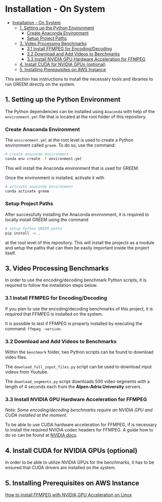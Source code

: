 # Installation - On System

- [Installation - On System](#installation---on-system)
  - [1. Setting up the Python Environment](#1-setting-up-the-python-environment)
    - [Create Anaconda Environment](#create-anaconda-environment)
    - [Setup Project Paths](#setup-project-paths)
  - [3. Video Processing Benchmarks](#3-video-processing-benchmarks)
    - [3.1 Install FFMPEG for Encoding/Decoding](#31-install-ffmpeg-for-encodingdecoding)
    - [3.2 Download and Add Videos to Benchmarks](#32-download-and-add-videos-to-benchmarks)
    - [3.3 Install NVIDIA GPU Hardware Acceleration for FFMPEG](#33-install-nvidia-gpu-hardware-acceleration-for-ffmpeg)
  - [4. Install CUDA for NVIDIA GPUs (optional)](#4-install-cuda-for-nvidia-gpus-optional)
  - [5. Installing Prerequisites on AWS Instance](#5-installing-prerequisites-on-aws-instance)

This section has instructions to install the necessary tools and libraries to run GREEM directly on the system.

## 1. Setting up the Python Environment

The Python dependencies can be installed using `Anaconda` with help of the `environment.yml` file that is located at the root folder of this repository.

### Create Anaconda Environment

The `environment.yml` at the root level is used to create a Python environment called `greem`.
To do so, use the command:

```bash
# create anaconda environment
conda env create -f environment.yml
```

This will install the Anaconda environment that is used for GREEM.

Once the environment is installed, activate it with

```bash
# activate anaconda environment
conda activate greem
```

### Setup Project Paths

After successfully installing the Anaconda environment, it is required to locally install GREEM using the command

```bash
# setup Python GREEM paths
pip install -e .
```

at the root level of this repository. This will install the projects as a module and setup the paths that can then be easily important inside the project itself.

## 3. Video Processing Benchmarks

In order to use the encoding/decoding benchmark Python scripts, it is required to follow the installation steps below.

### 3.1 Install FFMPEG for Encoding/Decoding

If you plan to use the encoding/decoding benchmarks of this project, it is required that FFMPEG is installed on the system.

It is possible to test if FFMPEG is properly installed by executing the command: `ffmpeg -version`.

### 3.2 Download and Add Videos to Benchmarks

Within the `benchmark` folder, two Python scripts can be found to download video files.

The `download_full_input_files.py` script can be used to download input videos from Youtube.

The `download_segments.py` script downloads 500 video segments with a length of 4 seconds each from the **Alpen-Adria University** servers.

### 3.3 Install NVIDIA GPU Hardware Acceleration for FFMPEG

*Note: Some encoding/decoding benchmarks require an NVIDIA GPU and CUDA installed at the moment.*

To be able to use CUDA hardware acceleration for FFMPEG, if is necessary to install the required NVIDIA codec headers for FFMPEG.
A guide how to do so can be found at [NVIDIA docs](https://docs.nvidia.com/video-technologies/video-codec-sdk/12.0/ffmpeg-with-nvidia-gpu/index.html).

## 4. Install CUDA for NVIDIA GPUs (optional)

In order to be able to utilize NVIDIA GPUs for the benchmarks, it has to be ensured that CUDA drivers are installed on the system.

## 5. Installing Prerequisites on AWS Instance

[How to install FFMPEG with NVIDIA GPU Acceleration on Linux](https://www.cyberciti.biz/faq/how-to-install-ffmpeg-with-nvidia-gpu-acceleration-on-linux/)
